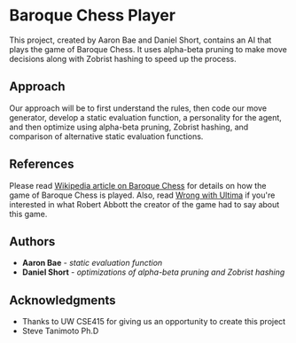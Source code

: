 # Baroque Chess Player

This project, created by Aaron Bae and Daniel Short, contains an AI that plays
the game of Baroque Chess. It uses alpha-beta pruning to make move decisions
along with Zobrist hashing to speed up the process.  

## Approach

Our approach will be to first understand the rules,
then code our move generator, develop a static evaluation function,
a personality for the agent, and then optimize using alpha-beta
pruning, Zobrist hashing, and comparison of alternative static
evaluation functions.

## References

Please read [Wikipedia article on Baroque Chess](https://en.wikipedia.org/wiki/Baroque_chess) for details on how the game of Baroque Chess is played. Also, read [Wrong with Ultima](http://www.logicmazes.com/games/wgr.html) if you're interested in what
Robert Abbott the creator of the game had to say about this game.

## Authors

* **Aaron Bae** - *static evaluation function*
* **Daniel Short** - *optimizations of alpha-beta pruning and Zobrist hashing*


## Acknowledgments

* Thanks to UW CSE415 for giving us an opportunity to create this project
* Steve Tanimoto Ph.D
